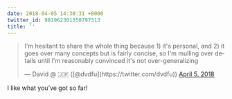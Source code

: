 ```yaml
---
date: 2018-04-05 14:30:31 +0000
twitter_id: 981962301350797313
title: ''
---
```


<blockquote class="twitter-tweet"><p lang="en" dir="ltr">I&#39;m hesitant to share the whole thing because 1) it&#39;s personal, and 2) it goes over many concepts but is fairly concise, so I&#39;m mulling over details until I&#39;m reasonably convinced it&#39;s not over-generalizing</p>&mdash; David @ 🇯🇵 ([@dvdfu](https://twitter.com/dvdfu)) <a href="https://twitter.com/dvdfu/status/981960517148467200?ref_src=twsrc%5Etfw">April 5, 2018</a></blockquote>
<script async src="https://platform.twitter.com/widgets.js" charset="utf-8"></script>

I like what you’ve got so far!
